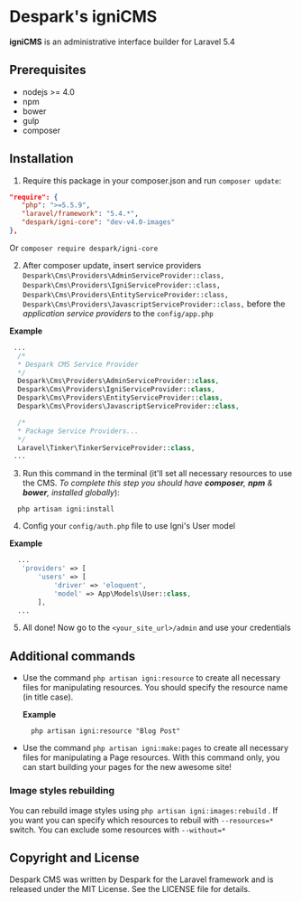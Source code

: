 # Despark's igniCMS

**igniCMS** is an administrative interface builder for Laravel 5.4

## Prerequisites

 - nodejs >= 4.0
 - npm
 - bower
 - gulp
 - composer

## Installation

1. Require this package in your composer.json and run `composer update`:

  ```json
  "require": {
     "php": ">=5.5.9",
     "laravel/framework": "5.4.*",
     "despark/igni-core": "dev-v4.0-images"
  },
  ```

  Or `composer require despark/igni-core`

2. After composer update, insert service providers `Despark\Cms\Providers\AdminServiceProvider::class,` `Despark\Cms\Providers\IgniServiceProvider::class,` `Despark\Cms\Providers\EntityServiceProvider::class,`  `Despark\Cms\Providers\JavascriptServiceProvider::class,` before the _application service providers_ to the `config/app.php`

  **Example**

  ```php
   ...
    /*
    * Despark CMS Service Provider
    */
    Despark\Cms\Providers\AdminServiceProvider::class,
    Despark\Cms\Providers\IgniServiceProvider::class,
    Despark\Cms\Providers\EntityServiceProvider::class,
    Despark\Cms\Providers\JavascriptServiceProvider::class,

    /*
    * Package Service Providers...
    */
    Laravel\Tinker\TinkerServiceProvider::class,
   ...
  ```

3. Run this command in the terminal (it'll set all necessary resources to use the CMS. _To complete this step you should have **composer**, **npm** & **bower**, installed globally_):

  ```
    php artisan igni:install
  ```
  
4. Config your `config/auth.php` file to use Igni's User model

**Example**

 ```php
   ...
    'providers' => [
        'users' => [
            'driver' => 'eloquent',
            'model' => App\Models\User::class,
        ],
   ...
  ```

5. All done! Now go to the `<your_site_url>/admin` and use your credentials

## Additional commands

- Use the command `php artisan igni:resource` to create all necessary files for manipulating resources. You should specify the resource name (in title case).

  **Example**

  ```
    php artisan igni:resource "Blog Post"
  ```

- Use the command `php artisan igni:make:pages` to create all necessary files for manipulating a Page resources. With this command only, you can start building your pages for the new awesome site!

### Image styles rebuilding ###
You can rebuild image styles using `php artisan igni:images:rebuild` . If you want you can specify which resources to rebuil with `--resources=*` switch.
You can exclude some resources with `--without=*`

## Copyright and License

Despark CMS was written by Despark for the Laravel framework and is released under the MIT License. See the LICENSE file for details.
